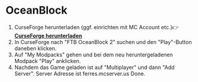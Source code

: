 # OceanBlock
1. CurseForge herunterladen (ggf. einrichten mit MC Account etc.)👉 [**CurseForge herunterladen**](https://www.curseforge.com/)
2. In CurseForge nach "FTB OceanBlock 2" suchen und den "Play"-Button daneben klicken.
3. Auf "My Modpacks" gehen und bei dem neu heruntergeladenen Modpack "Play" anklicken.
4. Nachdem das Game geladen ist auf "Multiplayer" und dann "Add Server". Server Adresse ist ferres.mcserver.us
Done.

